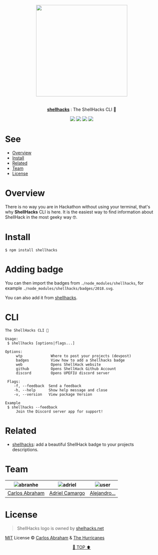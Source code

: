 <p align="center" id="top">
	<a href="https://www.npmjs.com/package/shellhacks"><img src="https://cdn.abranhe.com/projects/ShellHacks/ShellHacks.png" width="300"></a>
	<br>
	<br>
	<br>
	<a href="https://www.npmjs.com/package/shellhacks"><b>shellhacks</b></a>
	: The ShellHacks CLI 🐚
</p>

<p align="center">
	<a href="https://travis-ci.org/abranhe/shellhacks-cli"><img src="https://img.shields.io/travis/abranhe/shellhacks-cli.svg?logo=travis" /></a>
	<a href="https://github.com/abranhe/shellhacks-cli/blob/master/LICENSE"><img src="https://img.shields.io/github/license/abranhe/shellhacks-cli.svg" /></a>
	<a href="https://github.com/abranhe/shellhacks"><img src="https://img.shields.io/npm/v/shellhacks.svg" /></a>
	<a href="https://shellhacks.net"><img src="https://cdn.abranhe.com/projects/shellhacks/2018/badge.svg" /></a>
</p>

# See

- [Overview](#overview)
- [Install](#install)
- [Related](#related)
- [Team](#team)
- [License](#license)

# Overview

There is no way you are in Hackathon without using your terminal, that's why **ShellHacks** CLI is here. It is the easiest way to find information about ShellHack in the most geeky way 🤓.

# Install

```
$ npm install shellhacks
```

# Adding badge

You can then import the badges from `./node_modules/shellhacks`, for example `./node_modules/shellhacks/badges/2018.svg`.

You can also add it from [shellhacks](https://github.com/abranhe/shellhacks).

# CLI

```console
The ShellHacks CLI 🐚

Usage:
 $ shellhacks [options|flags...]

Options:
	 wtp             Where to post your projects (devpost)
	 badges          View how to add a Shellhacks badge
	 web             Opens ShellHack website
	 github          Opens ShellHack Github Account
	 discord         Opens UPEFIU discord server

 Flags:
	-f, --feedback  Send a feedback
	-h, --help      Show help message and close
	-v, --version   View package Version

Example
 $ shellhacks --feedback
	 Join the Discord server app for support!
```

# Related

-  [shellhacks](https://github.com/abranhe/shellhacks): add a beautiful ShellHack badge to your projects descriptions.

# Team

| ![abranhe](https://avatars3.githubusercontent.com/u/21347264?s=50) | ![adriel](https://avatars2.githubusercontent.com/u/36480978?s=50) | ![user](https://png.icons8.com/office/50/000000/administrator-male.png) |
| --- | --- | -- |
| [Carlos Abraham](https://github.com/abranhe) | [Adriel Camargo](https://github.com/adriel1221) | [Alejandro... ](https://github.com/Alexellokito)

# License

> ShellHacks logo is owned by [shelhacks.net](https://shelhacks.net)

[MIT](https://github.com/abranhe/init-pkg-json/blob/master/LICENSE) License © [Carlos Abraham](https://github.com/abranhe/) & [The Hurricanes](https:/github.com/TheHurricanes)

<p align="center">
	<a href="#top">🐚  TOP ⬆</a>
</p>
